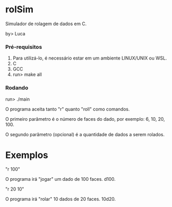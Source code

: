# rolSim
Simulador de rolagem de dados em C.

by> Luca

### Pré-requisitos
1. Para utilizá-lo, é necessário estar em um ambiente LINUX/UNIX ou WSL.
2. C
3. GCC
4. run> make all

### Rodando
run> ./main

O programa aceita tanto "r" quanto "roll" como comandos.

O primeiro parâmetro é o número de faces do dado, por exemplo: 6, 10, 20, 100.

O segundo parâmetro (opcional) é a quantidade de dados a serem rolados.

# Exemplos
"r 100"

O programa irá "jogar" um dado de 100 faces. d100.

"r 20 10"

O programa irá "rolar" 10 dados de 20 faces. 10d20.
